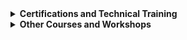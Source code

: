 <details>
<summary><h4 style="display: inline;">Certifications and Technical Training</h4></summary>
	<ul>
		<li><strong>AZ-900:</strong> Microsoft Azure Fundamentals - <em>Expected: 2025</em></li>
		<li><strong>LPIC-1:</strong> Linux Administrator - <em>ACG 2020</em><a href="../assets/certs/LPIC-1_F2FE9BC58833.pdf" target="_blank"> [Certificate]</a></li>
		<li><strong>MS-10997:</strong> Office 365 Administration and Troubleshooting - <em>Intertron Education 2021</em><a href="../assets/certs/10997.pdf" target="_blank"> [Certificate]</a></li>
	</ul>
</details>

<details>
<summary><h4 style="display: inline;">Other Courses and Workshops</h4></summary>
	<ul>
		<li>Teledetección SAR - <em>CONAE 2022</em></li>
		<li>Introducción a la Compatibilidad Electromagnética - <em>IUA 2019</em></li>
		<li>Conceptos Prácticos para el Diseño de un Sitio de Energía Fotovoltaica-Eólica - <em>IUA 2019</em></li>
		<li>Introducción a la Seguridad Informática - <em>IUA 2017</em></li>
		<li>SECOM 2016: Sistemas de Modulación Ortogonales, Soluciones Indoor 3G - <em>UTN FRC 2016</em></li>
		<li>Introducción al Cómputo de Altas Prestaciones (HPC) - <em>IUA 2013</em></li>
		<li>Elementos de Matemática - <em>UNC 2008</em></li>
	</ul>
</details>

